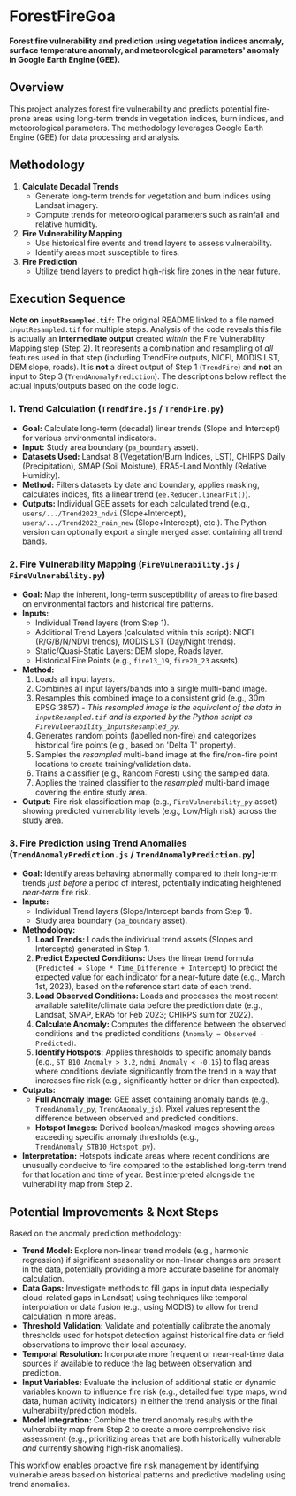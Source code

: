 # ForestFireGoa

**Forest fire vulnerability and prediction using vegetation indices anomaly, surface temperature anomaly, and meteorological parameters' anomaly in Google Earth Engine (GEE).**

## Overview
This project analyzes forest fire vulnerability and predicts potential fire-prone areas using long-term trends in vegetation indices, burn indices, and meteorological parameters. The methodology leverages Google Earth Engine (GEE) for data processing and analysis.

## Methodology
1. **Calculate Decadal Trends**  
   - Generate long-term trends for vegetation and burn indices using Landsat imagery.
   - Compute trends for meteorological parameters such as rainfall and relative humidity.
2. **Fire Vulnerability Mapping**  
   - Use historical fire events and trend layers to assess vulnerability.
   - Identify areas most susceptible to fires.
3. **Fire Prediction**  
   - Utilize trend layers to predict high-risk fire zones in the near future.

## Execution Sequence

**Note on `inputResampled.tif`:** The original README linked to a file named `inputResampled.tif` for multiple steps. Analysis of the code reveals this file is actually an **intermediate output** created *within* the Fire Vulnerability Mapping step (Step 2). It represents a combination and resampling of *all* features used in that step (including TrendFire outputs, NICFI, MODIS LST, DEM slope, roads). It is **not** a direct output of Step 1 (`TrendFire`) and **not** an input to Step 3 (`TrendAnomalyPrediction`). The descriptions below reflect the actual inputs/outputs based on the code logic.

### 1. Trend Calculation (`Trendfire.js` / `TrendFire.py`)
   - **Goal:** Calculate long-term (decadal) linear trends (Slope and Intercept) for various environmental indicators.
   - **Input:** Study area boundary (`pa_boundary` asset).
   - **Datasets Used:** Landsat 8 (Vegetation/Burn Indices, LST), CHIRPS Daily (Precipitation), SMAP (Soil Moisture), ERA5-Land Monthly (Relative Humidity).
   - **Method:** Filters datasets by date and boundary, applies masking, calculates indices, fits a linear trend (`ee.Reducer.linearFit()`).
   - **Outputs:** Individual GEE assets for each calculated trend (e.g., `users/.../Trend2023_ndvi` (Slope+Intercept), `users/.../Trend2022_rain_new` (Slope+Intercept), etc.). The Python version can optionally export a single merged asset containing all trend bands.

### 2. Fire Vulnerability Mapping (`FireVulnerability.js` / `FireVulnerability.py`)
   - **Goal:** Map the inherent, long-term susceptibility of areas to fire based on environmental factors and historical fire patterns.
   - **Inputs:**
     - Individual Trend layers (from Step 1).
     - Additional Trend Layers (calculated within this script): NICFI (R/G/B/N/NDVI trends), MODIS LST (Day/Night trends).
     - Static/Quasi-Static Layers: DEM slope, Roads layer.
     - Historical Fire Points (e.g., `fire13_19`, `fire20_23` assets).
   - **Method:**
     1.  Loads all input layers.
     2.  Combines all input layers/bands into a single multi-band image.
     3.  Resamples this combined image to a consistent grid (e.g., 30m EPSG:3857) - *This resampled image is the equivalent of the data in `inputResampled.tif` and is exported by the Python script as `FireVulnerability_InputsResampled_py`.*
     4.  Generates random points (labelled non-fire) and categorizes historical fire points (e.g., based on 'Delta T' property).
     5.  Samples the *resampled* multi-band image at the fire/non-fire point locations to create training/validation data.
     6.  Trains a classifier (e.g., Random Forest) using the sampled data.
     7.  Applies the trained classifier to the *resampled* multi-band image covering the entire study area.
   - **Output:** Fire risk classification map (e.g., `FireVulnerability_py` asset) showing predicted vulnerability levels (e.g., Low/High risk) across the study area.

### 3. Fire Prediction using Trend Anomalies (`TrendAnomalyPrediction.js` / `TrendAnomalyPrediction.py`)
   - **Goal:** Identify areas behaving abnormally compared to their long-term trends *just before* a period of interest, potentially indicating heightened *near-term* fire risk.
   - **Inputs:**
     - Individual Trend layers (Slope/Intercept bands from Step 1).
     - Study area boundary (`pa_boundary` asset).
   - **Methodology:**
     1.  **Load Trends:** Loads the individual trend assets (Slopes and Intercepts) generated in Step 1.
     2.  **Predict Expected Conditions:** Uses the linear trend formula (`Predicted = Slope * Time_Difference + Intercept`) to predict the expected value for each indicator for a near-future date (e.g., March 1st, 2023), based on the reference start date of each trend.
     3.  **Load Observed Conditions:** Loads and processes the most recent available satellite/climate data before the prediction date (e.g., Landsat, SMAP, ERA5 for Feb 2023; CHIRPS sum for 2022).
     4.  **Calculate Anomaly:** Computes the difference between the observed conditions and the predicted conditions (`Anomaly = Observed - Predicted`).
     5.  **Identify Hotspots:** Applies thresholds to specific anomaly bands (e.g., `ST_B10_Anomaly > 3.2`, `ndmi_Anomaly < -0.15`) to flag areas where conditions deviate significantly from the trend in a way that increases fire risk (e.g., significantly hotter or drier than expected).
   - **Outputs:**
     - **Full Anomaly Image:** GEE asset containing anomaly bands (e.g., `TrendAnomaly_py`, `TrendAnomaly_js`). Pixel values represent the difference between observed and predicted conditions.
     - **Hotspot Images:** Derived boolean/masked images showing areas exceeding specific anomaly thresholds (e.g., `TrendAnomaly_STB10_Hotspot_py`).
   - **Interpretation:** Hotspots indicate areas where recent conditions are unusually conducive to fire compared to the established long-term trend for that location and time of year. Best interpreted alongside the vulnerability map from Step 2.

## Potential Improvements & Next Steps
Based on the anomaly prediction methodology:
*   **Trend Model:** Explore non-linear trend models (e.g., harmonic regression) if significant seasonality or non-linear changes are present in the data, potentially providing a more accurate baseline for anomaly calculation.
*   **Data Gaps:** Investigate methods to fill gaps in input data (especially cloud-related gaps in Landsat) using techniques like temporal interpolation or data fusion (e.g., using MODIS) to allow for trend calculation in more areas.
*   **Threshold Validation:** Validate and potentially calibrate the anomaly thresholds used for hotspot detection against historical fire data or field observations to improve their local accuracy.
*   **Temporal Resolution:** Incorporate more frequent or near-real-time data sources if available to reduce the lag between observation and prediction.
*   **Input Variables:** Evaluate the inclusion of additional static or dynamic variables known to influence fire risk (e.g., detailed fuel type maps, wind data, human activity indicators) in either the trend analysis or the final vulnerability/prediction models.
*   **Model Integration:** Combine the trend anomaly results with the vulnerability map from Step 2 to create a more comprehensive risk assessment (e.g., prioritizing areas that are both historically vulnerable *and* currently showing high-risk anomalies).

This workflow enables proactive fire risk management by identifying vulnerable areas based on historical patterns and predictive modeling using trend anomalies.


